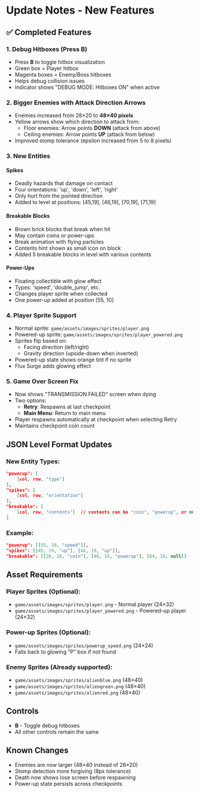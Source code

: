# Update Notes - New Features

## ✅ Completed Features

### 1. **Debug Hitboxes (Press B)**
- Press **B** to toggle hitbox visualization
- Green box = Player hitbox
- Magenta boxes = Enemy/Boss hitboxes
- Helps debug collision issues
- Indicator shows "DEBUG MODE: Hitboxes ON" when active

### 2. **Bigger Enemies with Attack Direction Arrows**
- Enemies increased from 28×20 to **48×40 pixels**
- Yellow arrows show which direction to attack from:
  - Floor enemies: Arrow points **DOWN** (attack from above)
  - Ceiling enemies: Arrow points **UP** (attack from below)
- Improved stomp tolerance (epsilon increased from 5 to 8 pixels)

### 3. **New Entities**

#### **Spikes**
- Deadly hazards that damage on contact
- Four orientations: 'up', 'down', 'left', 'right'
- Only hurt from the pointed direction
- Added to level at positions: [45,19], [46,19], [70,19], [71,19]

#### **Breakable Blocks**
- Brown brick blocks that break when hit
- May contain coins or power-ups
- Break animation with flying particles
- Contents hint shown as small icon on block
- Added 5 breakable blocks in level with various contents

#### **Power-Ups**
- Floating collectible with glow effect
- Types: 'speed', 'double_jump', etc.
- Changes player sprite when collected
- One power-up added at position [55, 10]

### 4. **Player Sprite Support**
- Normal sprite: `game/assets/images/sprites/player.png`
- Powered-up sprite: `game/assets/images/sprites/player_powered.png`
- Sprites flip based on:
  - Facing direction (left/right)
  - Gravity direction (upside-down when inverted)
- Powered-up state shows orange tint if no sprite
- Flux Surge adds glowing effect

### 5. **Game Over Screen Fix**
- Now shows "TRANSMISSION FAILED" screen when dying
- Two options:
  - **Retry**: Respawns at last checkpoint
  - **Main Menu**: Return to main menu
- Player respawns automatically at checkpoint when selecting Retry
- Maintains checkpoint coin count

## JSON Level Format Updates

### New Entity Types:

```json
"powerup": [
    [col, row, "type"]
],
"spikes": [
    [col, row, "orientation"]
],
"breakable": [
    [col, row, "contents"]  // contents can be "coin", "powerup", or null
]
```

### Example:
```json
"powerup": [[55, 10, "speed"]],
"spikes": [[45, 19, "up"], [46, 19, "up"]],
"breakable": [[28, 18, "coin"], [48, 16, "powerup"], [64, 18, null]]
```

## Asset Requirements

### Player Sprites (Optional):
- `game/assets/images/sprites/player.png` - Normal player (24×32)
- `game/assets/images/sprites/player_powered.png` - Powered-up player (24×32)

### Power-up Sprites (Optional):
- `game/assets/images/sprites/powerup_speed.png` (24×24)
- Falls back to glowing "P" box if not found

### Enemy Sprites (Already supported):
- `game/assets/images/sprites/alienblue.png` (48×40)
- `game/assets/images/sprites/aliengreen.png` (48×40)
- `game/assets/images/sprites/alienred.png` (48×40)

## Controls
- **B** - Toggle debug hitboxes
- All other controls remain the same

## Known Changes
- Enemies are now larger (48×40 instead of 28×20)
- Stomp detection more forgiving (8px tolerance)
- Death now shows lose screen before respawning
- Power-up state persists across checkpoints
